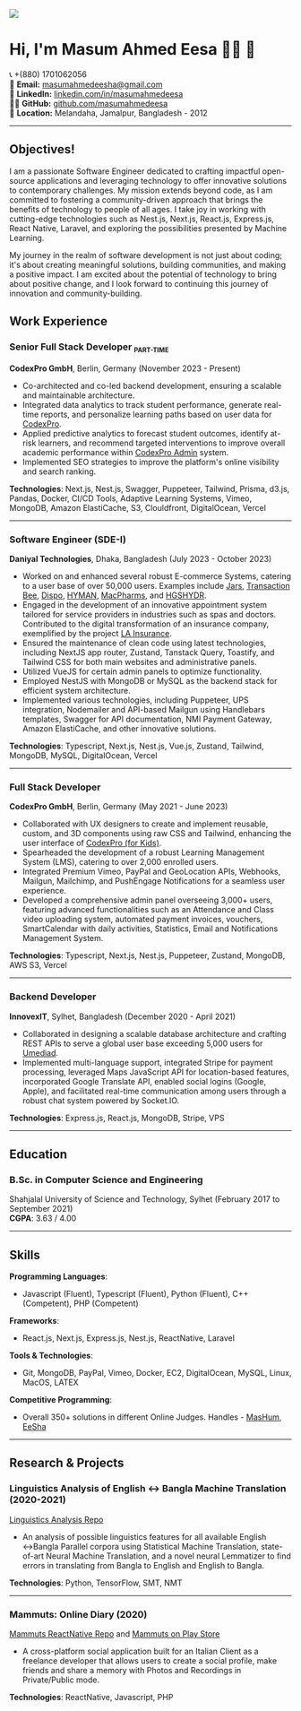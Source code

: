 <img src="https://github.com/masumahmedeesha/masumahmedeesha/blob/master/masum.jpeg" /> <br>

# Hi, I'm Masum Ahmed Eesa 👋🏾 🙂 <br>
📞 +(880) 1701062056  
📧 **Email:** [masumahmedeesha@gmail.com](mailto:masumahmedeesha@gmail.com) <br/>
👏 **LinkedIn:** [linkedin.com/in/masumahmedeesa](https://linkedin.com/in/masumahmedeesa) <br/>
🙇‍♂️ **GitHub:** [github.com/masumahmedeesa](https://github.com/masumahmedeesa) <br/>
📍 **Location:** Melandaha, Jamalpur, Bangladesh - 2012

---

## Objectives!
I am a passionate Software Engineer dedicated to crafting impactful open-source applications and leveraging technology to offer innovative solutions to contemporary challenges. My mission extends beyond code, as I am committed to fostering a community-driven approach that brings the benefits of technology to people of all ages. I take joy in working with cutting-edge technologies such as Nest.js, Next.js, React.js, Express.js, React Native, Laravel, and exploring the possibilities presented by Machine Learning.

My journey in the realm of software development is not just about coding; it's about creating meaningful solutions, building communities, and making a positive impact. I am excited about the potential of technology to bring about positive change, and I look forward to continuing this journey of innovation and community-building.

## Work Experience

### **Senior Full Stack Developer <sub><small>PART-TIME</small></sub>**  
**CodexPro GmbH**, Berlin, Germany (November 2023 - Present)  
- Co-architected and co-led backend development, ensuring a scalable and maintainable architecture.
- Integrated data analytics to track student performance, generate real-time reports, and personalize learning paths based on user data for [CodexPro](https://www.codexpro.eu).
- Applied predictive analytics to forecast student outcomes, identify at-risk learners, and recommend targeted interventions to improve overall academic performance within [CodexPro Admin](https://www.admin.codexpro.eu) system.
- Implemented SEO strategies to improve the platform's online visibility and search ranking.

**Technologies**: Next.js, Nest.js, Swagger, Puppeteer, Tailwind, Prisma, d3.js, Pandas, Docker, CI/CD Tools, Adaptive Learning Systems, Vimeo, MongoDB, Amazon ElastiCache, S3, Clouldfront, DigitalOcean, Vercel

---

### **Software Engineer (SDE-I)**  
**Daniyal Technologies**, Dhaka, Bangladesh (July 2023 - October 2023)
- Worked on and enhanced several robust E-commerce Systems, catering to a user base of over 50,000 users. Examples include [Jars](https://jarscannabis.com/), [Transaction Bee](https://transactionbee.com/), [Dispo](https://disposhops.com/), [HYMAN](https://hymanfashion.com/), [MacPharms](https://macpharms.com/), and [HGSHYDR](https://hgshydro.com/).
- Engaged in the development of an innovative appointment system tailored for service providers in industries such as spas and doctors. Contributed to the digital transformation of an insurance company, exemplified by the project [LA Insurance](https://lainsurance.com).
- Ensured the maintenance of clean code using latest technologies, including NextJS app router, Zustand, Tanstack Query, Toastify, and Tailwind CSS for both main websites and administrative panels.
- Utilized VueJS for certain admin panels to optimize functionality.
- Employed NestJS with MongoDB or MySQL as the backend stack for efficient system architecture.
- Implemented various technologies, including Puppeteer, UPS integration, Nodemailer and API-based Mailgun using Handlebars templates, Swagger for API documentation, NMI Payment Gateway, Amazon ElastiCache, and other innovative solutions.

**Technologies**: Typescript, Next.js, Nest.js, Vue.js, Zustand, Tailwind, MongoDB, MySQL, DigitalOcean, Vercel

---

### **Full Stack Developer**  
**CodexPro GmbH**, Berlin, Germany (May 2021 - June 2023)  
- Collaborated with UX designers to create and implement reusable, custom, and 3D components using
raw CSS and Tailwind, enhancing the user interface of [CodexPro (for Kids)](https://codexpro.eu).
- Spearheaded the development of a robust Learning Management System (LMS), catering to over
2,000 enrolled users.
- Integrated Premium Vimeo, PayPal and GeoLocation APIs, Webhooks, Mailgun, Mailchimp, and PushEngage Notifications for a seamless user experience.
- Developed a comprehensive admin panel overseeing 3,000+ users, featuring advanced functionalities
such as an Attendance and Class video uploading system, automated payment invoices, vouchers,
SmartCalendar with daily activities, Statistics, Email and Notifications Management System.

**Technologies**: Typescript, Next.js, Nest.js, Puppeteer, Zustand, MongoDB, AWS S3, Vercel

---

### **Backend Developer**  
**InnovexIT**, Sylhet, Bangladesh (December 2020 - April 2021)  
- Collaborated in designing a scalable database architecture and crafting REST APIs to serve a global
user base exceeding 5,000 users for [Umediad](https://umediad.com).
- Implemented multi-language support, integrated Stripe for payment processing, leveraged Maps JavaScript API for location-based features, incorporated Google Translate API, enabled social logins (Google, Apple), and facilitated real-time communication among users through a robust chat system powered by Socket.IO.

**Technologies**: Express.js, React.js, MongoDB, Stripe, VPS

---

## Education

### **B.Sc. in Computer Science and Engineering**  
Shahjalal University of Science and Technology, Sylhet (February 2017 to September 2021) <br/>
**CGPA**: 3.63 / 4.00

---

## Skills

**Programming Languages**:  
- Javascript (Fluent), Typescript (Fluent), Python (Fluent), C++ (Competent), PHP (Competent)

**Frameworks**:  
- React.js, Next.js, Express.js, Nest.js, ReactNative, Laravel

**Tools & Technologies**:  
- Git, MongoDB, PayPal, Vimeo, Docker, EC2, DigitalOcean, MySQL, Linux, MacOS, LATEX

**Competitive Programming**: 
- Overall 350+ solutions in different Online Judges. Handles - [MasHum](https://vjudge.net/user/MasHum), [EeSha](https://vjudge.net/user/EeSha)

---

## Research & Projects

### **Linguistics Analysis of English ↔ Bangla Machine Translation** (2020-2021)  
[Linguistics Analysis Repo](https://github.com/masumahmedeesha/Linguistics-Analysis)  
- An analysis of possible linguistics features for all available English ↔Bangla Parallel corpora using Statistical Machine Translation, state-of-art Neural Machine Translation, and a novel neural Lemmatizer to find errors in translating from Bangla to English and English to Bangla.

**Technologies**: Python, TensorFlow, SMT, NMT

---

### **Mammuts: Online Diary** (2020)  
[Mammuts ReactNative Repo](https://github.com/masumahmedeesha/Mammuts-ReactNative) and [Mammuts on Play Store](https://play.google.com/store/apps/details?id=com.mammuts)
- A cross-platform social application built for an Italian Client as a freelance developer that allows users to create a social profile, make friends and share a memory with Photos and Recordings in Private/Public mode.

**Technologies**: ReactNative, Javascript, PHP

